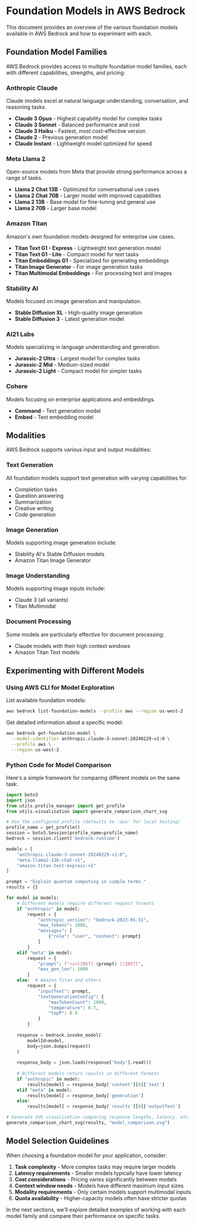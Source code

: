 # Foundation Models in AWS Bedrock

This document provides an overview of the various foundation models available in AWS Bedrock and how to experiment with each.

## Foundation Model Families

AWS Bedrock provides access to multiple foundation model families, each with different capabilities, strengths, and pricing:

### Anthropic Claude

Claude models excel at natural language understanding, conversation, and reasoning tasks.

- **Claude 3 Opus** - Highest capability model for complex tasks
- **Claude 3 Sonnet** - Balanced performance and cost
- **Claude 3 Haiku** - Fastest, most cost-effective version
- **Claude 2** - Previous generation model
- **Claude Instant** - Lightweight model optimized for speed

### Meta Llama 2

Open-source models from Meta that provide strong performance across a range of tasks.

- **Llama 2 Chat 13B** - Optimized for conversational use cases
- **Llama 2 Chat 70B** - Larger model with improved capabilities
- **Llama 2 13B** - Base model for fine-tuning and general use
- **Llama 2 70B** - Larger base model

### Amazon Titan

Amazon's own foundation models designed for enterprise use cases.

- **Titan Text G1 - Express** - Lightweight text generation model
- **Titan Text G1 - Lite** - Compact model for text tasks
- **Titan Embeddings G1** - Specialized for generating embeddings
- **Titan Image Generator** - For image generation tasks
- **Titan Multimodal Embeddings** - For processing text and images

### Stability AI

Models focused on image generation and manipulation.

- **Stable Diffusion XL** - High-quality image generation
- **Stable Diffusion 3** - Latest generation model

### AI21 Labs

Models specializing in language understanding and generation.

- **Jurassic-2 Ultra** - Largest model for complex tasks
- **Jurassic-2 Mid** - Medium-sized model
- **Jurassic-2 Light** - Compact model for simpler tasks

### Cohere

Models focusing on enterprise applications and embeddings.

- **Command** - Text generation model
- **Embed** - Text embedding model

## Modalities

AWS Bedrock supports various input and output modalities:

### Text Generation

All foundation models support text generation with varying capabilities for:
- Completion tasks
- Question answering
- Summarization
- Creative writing
- Code generation

### Image Generation

Models supporting image generation include:
- Stability AI's Stable Diffusion models
- Amazon Titan Image Generator

### Image Understanding

Models supporting image inputs include:
- Claude 3 (all variants)
- Titan Multimodal

### Document Processing

Some models are particularly effective for document processing:
- Claude models with their high context windows
- Amazon Titan Text models

## Experimenting with Different Models

### Using AWS CLI for Model Exploration

List available foundation models:

```bash
aws bedrock list-foundation-models --profile aws --region us-west-2
```

Get detailed information about a specific model:

```bash
aws bedrock get-foundation-model \
  --model-identifier anthropic.claude-3-sonnet-20240229-v1:0 \
  --profile aws \
  --region us-west-2
```

### Python Code for Model Comparison

Here's a simple framework for comparing different models on the same task:

```python
import boto3
import json
from utils.profile_manager import get_profile
from utils.visualization import generate_comparison_chart_svg

# Use the configured profile (defaults to 'aws' for local testing)
profile_name = get_profile()
session = boto3.Session(profile_name=profile_name)
bedrock = session.client('bedrock-runtime')

models = [
    "anthropic.claude-3-sonnet-20240229-v1:0",
    "meta.llama2-13b-chat-v1",
    "amazon.titan-text-express-v1"
]

prompt = "Explain quantum computing in simple terms."
results = {}

for model in models:
    # Different models require different request formats
    if "anthropic" in model:
        request = {
            "anthropic_version": "bedrock-2023-05-31",
            "max_tokens": 1000,
            "messages": [
                {"role": "user", "content": prompt}
            ]
        }
    elif "meta" in model:
        request = {
            "prompt": f"<s>[INST] {prompt} [/INST]",
            "max_gen_len": 1000
        }
    else:  # Amazon Titan and others
        request = {
            "inputText": prompt,
            "textGenerationConfig": {
                "maxTokenCount": 1000,
                "temperature": 0.7,
                "topP": 0.9
            }
        }
    
    response = bedrock.invoke_model(
        modelId=model,
        body=json.dumps(request)
    )
    
    response_body = json.loads(response['body'].read())
    
    # Different models return results in different formats
    if "anthropic" in model:
        results[model] = response_body['content'][0]['text']
    elif "meta" in model:
        results[model] = response_body['generation']
    else:
        results[model] = response_body['results'][0]['outputText']

# Generate SVG visualization comparing response lengths, latency, etc.
generate_comparison_chart_svg(results, "model_comparison.svg")
```

## Model Selection Guidelines

When choosing a foundation model for your application, consider:

1. **Task complexity** - More complex tasks may require larger models
2. **Latency requirements** - Smaller models typically have lower latency
3. **Cost considerations** - Pricing varies significantly between models
4. **Context window needs** - Models have different maximum input sizes
5. **Modality requirements** - Only certain models support multimodal inputs
6. **Quota availability** - Higher-capacity models often have stricter quotas

In the next sections, we'll explore detailed examples of working with each model family and compare their performance on specific tasks.